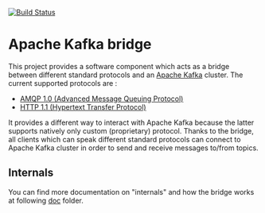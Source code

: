 [![Build Status](https://travis-ci.org/strimzi/amqp-kafka-bridge.svg?branch=master)](https://travis-ci.org/strimzi/amqp-kafka-bridge)

# Apache Kafka bridge

This project provides a software component which acts as a bridge between different standard protocols and an [Apache Kafka](http://kafka.apache.org/) cluster.
The current supported protocols are :

* [AMQP 1.0 (Advanced Message Queuing Protocol)](https://www.amqp.org/)
* [HTTP 1.1 (Hypertext Transfer Protocol)](https://tools.ietf.org/html/rfc2616)

It provides a different way to interact with Apache Kafka because the latter supports natively only custom (proprietary) protocol. Thanks to the bridge, all clients which can speak different standard protocols can connect to Apache Kafka cluster in order to send and receive messages to/from topics.

## Internals

You can find more documentation on "internals" and how the bridge works at following [doc](doc/README.md) folder.
